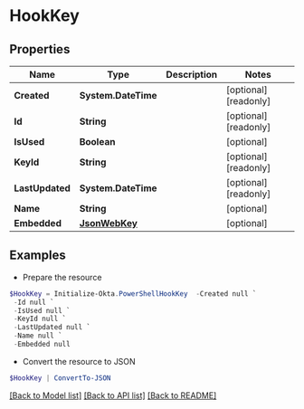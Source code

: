 # HookKey
## Properties

Name | Type | Description | Notes
------------ | ------------- | ------------- | -------------
**Created** | **System.DateTime** |  | [optional] [readonly] 
**Id** | **String** |  | [optional] [readonly] 
**IsUsed** | **Boolean** |  | [optional] 
**KeyId** | **String** |  | [optional] [readonly] 
**LastUpdated** | **System.DateTime** |  | [optional] [readonly] 
**Name** | **String** |  | [optional] 
**Embedded** | [**JsonWebKey**](JsonWebKey.md) |  | [optional] 

## Examples

- Prepare the resource
```powershell
$HookKey = Initialize-Okta.PowerShellHookKey  -Created null `
 -Id null `
 -IsUsed null `
 -KeyId null `
 -LastUpdated null `
 -Name null `
 -Embedded null
```

- Convert the resource to JSON
```powershell
$HookKey | ConvertTo-JSON
```

[[Back to Model list]](../README.md#documentation-for-models) [[Back to API list]](../README.md#documentation-for-api-endpoints) [[Back to README]](../README.md)

